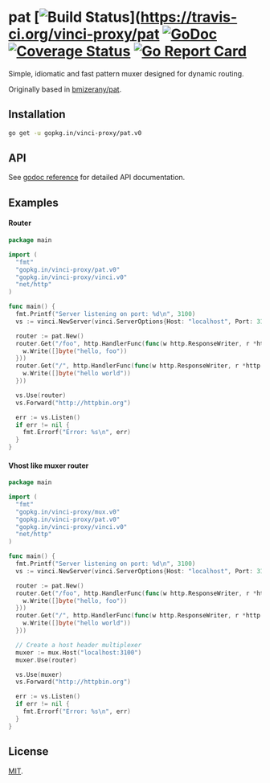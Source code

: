 # pat [![Build Status](https://travis-ci.org/vinci-proxy/pat.png)](https://travis-ci.org/vinci-proxy/pat [![GoDoc](https://godoc.org/github.com/vinci-proxy/pat?status.svg)](https://godoc.org/github.com/vinci-proxy/pat) [![Coverage Status](https://coveralls.io/repos/github/vinci-proxy/pat/badge.svg?branch=master)](https://coveralls.io/github/vinci-proxy/pat?branch=master) [![Go Report Card](https://goreportcard.com/badge/github.com/vinci-proxy/pat)](https://goreportcard.com/report/github.com/vinci-proxy/pat)

Simple, idiomatic and fast pattern muxer designed for dynamic routing.

Originally based in [bmizerany/pat](https://github.com/bmizerany/pat).

## Installation

```bash
go get -u gopkg.in/vinci-proxy/pat.v0
```

## API

See [godoc reference](https://godoc.org/github.com/vinci-proxy/pat) for detailed API documentation.

## Examples

#### Router 

```go
package main

import (
  "fmt"
  "gopkg.in/vinci-proxy/pat.v0"
  "gopkg.in/vinci-proxy/vinci.v0"
  "net/http"
)

func main() {
  fmt.Printf("Server listening on port: %d\n", 3100)
  vs := vinci.NewServer(vinci.ServerOptions{Host: "localhost", Port: 3100})

  router := pat.New()
  router.Get("/foo", http.HandlerFunc(func(w http.ResponseWriter, r *http.Request) {
    w.Write([]byte("hello, foo"))
  }))
  router.Get("/", http.HandlerFunc(func(w http.ResponseWriter, r *http.Request) {
    w.Write([]byte("hello world"))
  }))

  vs.Use(router)
  vs.Forward("http://httpbin.org")

  err := vs.Listen()
  if err != nil {
    fmt.Errorf("Error: %s\n", err)
  }
}
```

#### Vhost like muxer router 

```go
package main

import (
  "fmt"
  "gopkg.in/vinci-proxy/mux.v0"
  "gopkg.in/vinci-proxy/pat.v0"
  "gopkg.in/vinci-proxy/vinci.v0"
  "net/http"
)

func main() {
  fmt.Printf("Server listening on port: %d\n", 3100)
  vs := vinci.NewServer(vinci.ServerOptions{Host: "localhost", Port: 3100})

  router := pat.New()
  router.Get("/foo", http.HandlerFunc(func(w http.ResponseWriter, r *http.Request) {
    w.Write([]byte("hello, foo"))
  }))
  router.Get("/", http.HandlerFunc(func(w http.ResponseWriter, r *http.Request) {
    w.Write([]byte("hello world"))
  }))

  // Create a host header multiplexer
  muxer := mux.Host("localhost:3100")
  muxer.Use(router)

  vs.Use(muxer)
  vs.Forward("http://httpbin.org")

  err := vs.Listen()
  if err != nil {
    fmt.Errorf("Error: %s\n", err)
  }
}

```

## License

[MIT](https://opensource.org/licenses/MIT).
